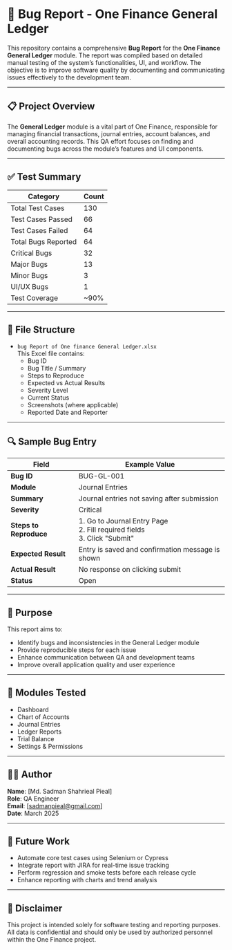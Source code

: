 # 🐞 Bug Report - One Finance General Ledger

This repository contains a comprehensive **Bug Report** for the **One Finance General Ledger** module. The report was compiled based on detailed manual testing of the system’s functionalities, UI, and workflow. The objective is to improve software quality by documenting and communicating issues effectively to the development team.

---

## 📋 Project Overview

The **General Ledger** module is a vital part of One Finance, responsible for managing financial transactions, journal entries, account balances, and overall accounting records. This QA effort focuses on finding and documenting bugs across the module’s features and UI components.

---

## ✅ Test Summary

| Category              | Count   |
|-----------------------|---------|
| Total Test Cases      | 130      |
| Test Cases Passed     | 66      |
| Test Cases Failed     | 64       |
| Total Bugs Reported   | 64      |
| Critical Bugs         | 32       |
| Major Bugs            | 13       |
| Minor Bugs            | 3       |
| UI/UX Bugs            | 1       |
| Test Coverage         | ~90%    |

---

## 📁 File Structure

- `bug Report of One finance General Ledger.xlsx`  
  This Excel file contains:
  - Bug ID
  - Bug Title / Summary
  - Steps to Reproduce
  - Expected vs Actual Results
  - Severity Level
  - Current Status
  - Screenshots (where applicable)
  - Reported Date and Reporter

---

## 🔍 Sample Bug Entry

| Field              | Example Value                                      |
|-------------------|----------------------------------------------------|
| **Bug ID**         | BUG-GL-001                                         |
| **Module**         | Journal Entries                                    |
| **Summary**        | Journal entries not saving after submission        |
| **Severity**       | Critical                                           |
| **Steps to Reproduce** | 1. Go to Journal Entry Page <br>2. Fill required fields <br>3. Click "Submit" |
| **Expected Result** | Entry is saved and confirmation message is shown |
| **Actual Result**   | No response on clicking submit                    |
| **Status**         | Open                                               |

---

## 🎯 Purpose

This report aims to:
- Identify bugs and inconsistencies in the General Ledger module
- Provide reproducible steps for each issue
- Enhance communication between QA and development teams
- Improve overall application quality and user experience

---

## 🔧 Modules Tested

- Dashboard
- Chart of Accounts
- Journal Entries
- Ledger Reports
- Trial Balance
- Settings & Permissions

---

## 🙋‍♂️ Author

**Name**: [Md. Sadman Shahrieal Pieal]  
**Role**: QA Engineer  
**Email**: [sadmanpieal@gmail.com]  
**Date**: March 2025

---

## 🧭 Future Work

- Automate core test cases using Selenium or Cypress
- Integrate report with JIRA for real-time issue tracking
- Perform regression and smoke tests before each release cycle
- Enhance reporting with charts and trend analysis

---

## 📌 Disclaimer

This project is intended solely for software testing and reporting purposes. All data is confidential and should only be used by authorized personnel within the One Finance project.

